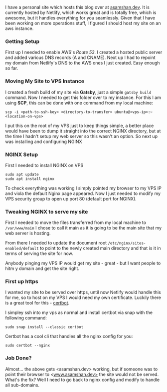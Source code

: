 I have a personal site which hosts this blog over at [asamshan.dev](https:www.asamshan.dev). It is currently hosted by Netlify, which works great and is totally free, which is awesome, but it handles everything for you seamlessly. Given that I have been working on more operations stuff, I figured I should host my site on an aws instance.

### Getting Setup

First up I needed to enable AWS's _Route 53_. I created a hosted public server and added various DNS records (A and CNAME). Next up I had to repoint my domain from Netlify's DNS to the AWS ones I just created. Easy enough so far.

### Moving My Site to VPS Instance

I created a fresh build of my site via **Gatsby**, just a simple `gatsby build` command. Now I needed to get this folder over to my instance. For this I am using **SCP**, this can be done with one command from my local machine:

```
scp -i <path-to-ssh-key> <directory-to-transfer> ubuntu@<vps-ip>:~<location-on-vps>
```

I put this on the root of my VPS just to keep things simple, a better place would have been to dump it straight into the correct NGINX directory, but at the time I hadn't setup my web server so this wasn't an option. So next up was installing and configuring NGINX

### NGINX Setup

First I needed to install NGINX on VPS

```
sudo apt update
sudo apt install nginx
```

To check everything was working I simply pointed my browser to my VPS IP and viola the default Nginx page appeared. Now I just needed to modify my VPS security group to open up port 80 (default port for NGINX).

### Tweaking NGINX to serve my site

First I needed to move the files transferred from my local machine to `/var/www/main` I chose to call it main as it is going to be the main site that my web server is hosting.

From there I needed to update the document root `/etc/nginx/sites-enabled/default` to point to the newly created main directory and that is it in terms of serving the site for now.

Anybody pinging my VPS IP would get my site - great - but I want people to hitm y domain and get the site right.

### First up https

I wanted my site to be served over https, until now Netlify would handle this for me, so to host on my VPS I would need my own certificate. Luckily there is a great tool for this - [certbot](https://certbot.eff.org/lets-encrypt/ubuntubionic-nginx).

I simpley ssh into my vps as normal and install certbot via snap with the following command:

```
sudo snap install --classic certbot
```

Certbot has a cool cli that handles all the nginx config for you:

```
sudo certbot --nginx
```

### Job Done?

Almost... the above gets <asamshan.dev> working, but if someone was to point their browser to <www.asamshan.dev> the site would not be served. What's the fix? Well I need to go back to nginx config and modify to handle all sub-domains.
